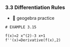 ### 3.3 Differentiation Rules


- 🎯 geogebra practice 

```
# EXAMPLE 3.15

f(x)=2 x^(2)-3 x+1
f''(x)=Derivative(f(x),2)
```
